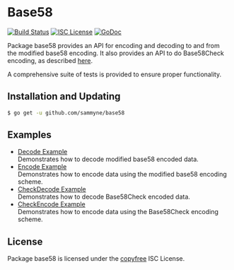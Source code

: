 # Base58

[![Build Status](https://travis-ci.org/sammyne/base58.svg?branch=master)](https://travis-ci.org/sammyne/base58)
[![ISC License](http://img.shields.io/badge/license-ISC-blue.svg)](http://copyfree.org)
[![GoDoc](https://img.shields.io/badge/godoc-reference-blue.svg)](http://godoc.org/github.com/sammyne/base58)

Package base58 provides an API for encoding and decoding to and from the
modified base58 encoding. It also provides an API to do Base58Check encoding,
as described [here](https://en.bitcoin.it/wiki/Base58Check_encoding).

A comprehensive suite of tests is provided to ensure proper functionality.

## Installation and Updating

```bash
$ go get -u github.com/sammyne/base58
```

## Examples

- [Decode Example](http://godoc.org/github.com/sammyne/base58#example-Decode)  
  Demonstrates how to decode modified base58 encoded data.
- [Encode Example](http://godoc.org/github.com/sammyne/base58#example-Encode)  
  Demonstrates how to encode data using the modified base58 encoding scheme.
- [CheckDecode Example](http://godoc.org/github.com/sammyne/base58#example-CheckDecode)  
  Demonstrates how to decode Base58Check encoded data.
- [CheckEncode Example](http://godoc.org/github.com/sammyne/base58#example-CheckEncode)  
  Demonstrates how to encode data using the Base58Check encoding scheme.

## License

Package base58 is licensed under the [copyfree](http://copyfree.org) ISC
License.
